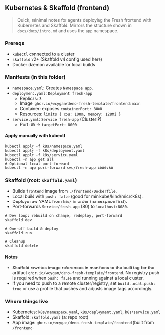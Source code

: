 ## Kubernetes & Skaffold (frontend)

> Quick, minimal notes for agents deploying the Fresh frontend with Kubernetes and Skaffold. Mirrors the structure shown in `docs/docs/intro.md` and uses the `app` namespace.

### Prereqs

- `kubectl` connected to a cluster
- `skaffold` v2+ (Skaffold v4 config used here)
- Docker daemon available for local builds

### Manifests (in this folder)

- `namespace.yaml`: Creates `Namespace app`.
- `deployment.yaml`: `Deployment fresh-app`
  - Replicas: `3`
  - Image: `ghcr.io/wcygan/deno-fresh-template/frontend:main`
  - Container: exposes `containerPort: 8000`
  - Resources: `limits { cpu: 100m, memory: 128Mi }`
- `service.yaml`: `Service fresh-app` (ClusterIP)
  - Port: `80` → `targetPort: 8000`

#### Apply manually with kubectl

```
kubectl apply -f k8s/namespace.yaml
kubectl apply -f k8s/deployment.yaml
kubectl apply -f k8s/service.yaml
kubectl -n app get all
# Optional local port-forward
kubectl -n app port-forward svc/fresh-app 8080:80
```

### Skaffold (root: `skaffold.yaml`)

- Builds `frontend` image from `./frontend/Dockerfile`.
- Local build with `push: false` (good for minikube/kind/microk8s).
- Deploys raw YAML from `k8s/` in order (namespace first).
- Port-forwards `Service/fresh-app` (80) to `localhost:8080`.

```
# Dev loop: rebuild on change, redeploy, port-forward
skaffold dev

# One-off build & deploy
skaffold run

# Cleanup
skaffold delete
```

#### Notes

- Skaffold rewrites image references in manifests to the built tag for the
  artifact `ghcr.io/wcygan/deno-fresh-template/frontend`. No registry push is
  required when `push: false` and running against a local cluster.
- If you need to push to a remote cluster/registry, set `build.local.push: true`
  or use a profile that pushes and adjusts image tags accordingly.

### Where things live

- Kubernetes: `k8s/namespace.yaml`, `k8s/deployment.yaml`, `k8s/service.yaml`
- Skaffold: `skaffold.yaml` (at repo root)
- App image: `ghcr.io/wcygan/deno-fresh-template/frontend` (built from `/frontend`)

